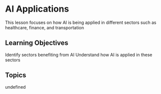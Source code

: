 # AI Applications

This lesson focuses on how AI is being applied in different sectors such as healthcare, finance, and transportation

## Learning Objectives
Identify sectors benefiting from AI
Understand how AI is applied in these sectors

## Topics
undefined